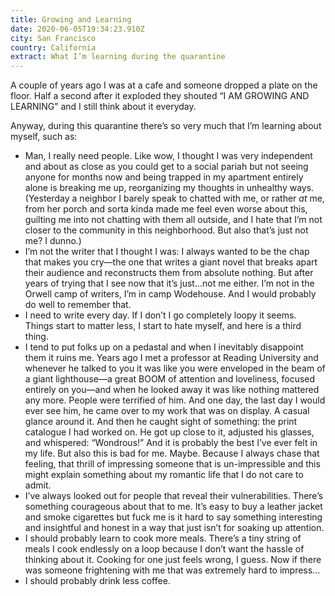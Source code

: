 ```yaml
---
title: Growing and Learning
date: 2020-06-05T19:34:23.910Z
city: San Francisco
country: California
extract: What I’m learning during the quarantine
---
```

A couple of years ago I was at a cafe and someone dropped a plate on the floor. Half a second after it exploded they shouted “I AM GROWING AND LEARNING” and I still think about it everyday.

Anyway, during this quarantine there’s so very much that I’m learning about myself, such as: 

* Man, I really need people. Like wow, I thought I was very independent and about as close as you could get to a social pariah but not seeing anyone for months now and being trapped in my apartment entirely alone is breaking me up, reorganizing my thoughts in unhealthy ways. (Yesterday a neighbor I barely speak to chatted with me, or rather *at* me, from her porch and sorta kinda made me feel even worse about this, guilting me into not chatting with them all outside, and I hate that I’m not closer to the community in this neighborhood. But also that’s just not me? I dunno.)
* I’m not the writer that I thought I was: I always wanted to be the chap that makes you cry—the one that writes a giant novel that breaks apart their audience and reconstructs them from absolute nothing. But after years of trying that I see now that it’s just...not me either. I’m not in the Orwell camp of writers, I’m in camp Wodehouse. And I would probably do well to remember that. 
* I need to write every day. If I don’t I go completely loopy it seems. Things start to matter less, I start to hate myself, and here is a third thing. 
* I tend to put folks up on a pedastal and when I inevitably disappoint them it ruins me. Years ago I met a professor at Reading University and whenever he talked to you it was like you were enveloped in the beam of a giant lighthouse—a great BOOM of attention and loveliness, focused entirely on you—and when he looked away it was like nothing mattered any more. People were terrified of him. And one day, the last day I would ever see him, he came over to my work that was on display. A casual glance around it. And then he caught sight of something: the print catalogue I had worked on. He got up close to it, adjusted his glasses, and whispered: “Wondrous!” And it is probably the best I’ve ever felt in my life. But also this is bad for me. Maybe. Because I always chase that feeling, that thrill of impressing someone that is un-impressible and this might explain something about my romantic life that I do not care to admit.
* I’ve always looked out for people that reveal their vulnerabilities. There’s something courageous about that to me. It’s easy to buy a leather jacket and smoke cigarettes but fuck me is it hard to say something interesting and insightful and honest in a way that just isn’t for soaking up attention.
* I should probably learn to cook more meals. There’s a tiny string of meals I cook endlessly on a loop because I don’t want the hassle of thinking about it. Cooking for one just feels wrong, I guess. Now if there was someone frightening with me that was extremely hard to impress... 
* I should probably drink less coffee.